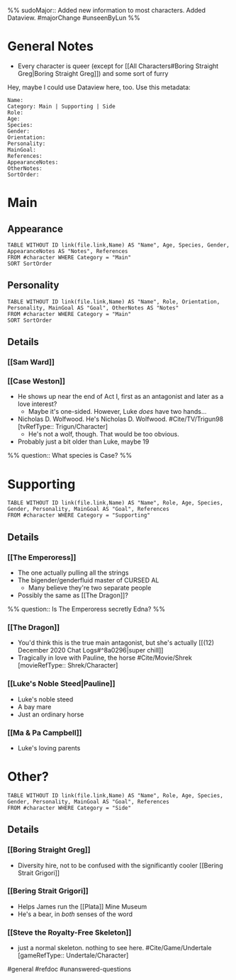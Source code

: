 %%
sudoMajor:: Added new information to most characters. Added Dataview.
#majorChange #unseenByLun 
%%

# General Notes
- Every character is queer (except for [[All Characters#Boring Straight Greg|Boring Straight Greg]]) and some sort of furry

Hey, maybe I could use Dataview here, too. Use this metadata:

```
Name:
Category: Main | Supporting | Side
Role:
Age:
Species:
Gender:
Orientation:
Personality:
MainGoal:
References:
AppearanceNotes:
OtherNotes:
SortOrder:
```

# Main
## Appearance
```dataview
TABLE WITHOUT ID link(file.link,Name) AS "Name", Age, Species, Gender, AppearanceNotes AS "Notes", References
FROM #character WHERE Category = "Main"
SORT SortOrder
```

## Personality
```dataview
TABLE WITHOUT ID link(file.link,Name) AS "Name", Role, Orientation, Personality, MainGoal AS "Goal", OtherNotes AS "Notes"
FROM #character WHERE Category = "Main"
SORT SortOrder
```

## Details
### [[Sam Ward]]


### [[Case Weston]]
- He shows up near the end of Act I, first as an antagonist and later as a love interest?
	- Maybe it's one-sided. However, Luke *does* have two hands...
- Nicholas D. Wolfwood. He's Nicholas D. Wolfwood. #Cite/TV/Trigun98 [tvRefType:: Trigun/Character]
	- He's not a wolf, though. That would be too obvious.
- Probably just a bit older than Luke, maybe 19

%%
question:: What species is Case?
%%

# Supporting
```dataview
TABLE WITHOUT ID link(file.link,Name) AS "Name", Role, Age, Species, Gender, Personality, MainGoal AS "Goal", References
FROM #character WHERE Category = "Supporting"
```

## Details
### [[The Emperoress]]
- The one actually pulling all the strings
- The bigender/genderfluid master of CURSED AL
	- Many believe they're two separate people
- Possibly the same as [[The Dragon]]?

%%
question:: Is The Emperoress secretly Edna?
%%

### [[The Dragon]]
- You'd think this is the true main antagonist, but she's actually [[(12) December 2020 Chat Logs#^8a0296|super chill]]
- Tragically in love with Pauline, the horse #Cite/Movie/Shrek [movieRefType:: Shrek/Character]

### [[Luke's Noble Steed|Pauline]]
- Luke's noble steed
- A bay mare
- Just an ordinary horse

### [[Ma & Pa Campbell]]
- Luke's loving parents

# Other?
```dataview
TABLE WITHOUT ID link(file.link,Name) AS "Name", Role, Age, Species, Gender, Personality, MainGoal AS "Goal", References
FROM #character WHERE Category = "Side"
```
## Details
### [[Boring Straight Greg]]
- Diversity hire, not to be confused with the significantly cooler [[Bering Strait Grigori]]

### [[Bering Strait Grigori]]
- Helps James run the [[Plata]] Mine Museum
- He's a bear, in *both* senses of the word

### [[Steve the Royalty-Free Skeleton]]
- just a normal skeleton. nothing to see here. #Cite/Game/Undertale [gameRefType:: Undertale/Character]

#general #refdoc #unanswered-questions